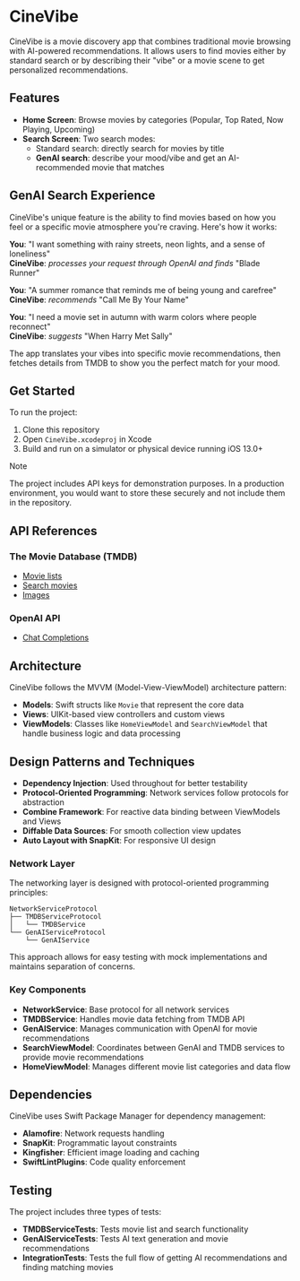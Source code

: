 # CineVibe

CineVibe is a movie discovery app that combines traditional movie browsing with AI-powered recommendations. It allows users to find movies either by standard search or by describing their "vibe" or a movie scene to get personalized recommendations.

## Features

- **Home Screen**: Browse movies by categories (Popular, Top Rated, Now Playing, Upcoming)
- **Search Screen**: Two search modes:
  - Standard search: directly search for movies by title
  - **GenAI search**: describe your mood/vibe and get an AI-recommended movie that matches

## GenAI Search Experience

CineVibe's unique feature is the ability to find movies based on how you feel or a specific movie atmosphere you're craving. Here's how it works:

**You**: "I want something with rainy streets, neon lights, and a sense of loneliness"</br>
**CineVibe**: *processes your request through OpenAI and finds* "Blade Runner"

**You**: "A summer romance that reminds me of being young and carefree"</br>
**CineVibe**: *recommends* "Call Me By Your Name"

**You**: "I need a movie set in autumn with warm colors where people reconnect"</br>
**CineVibe**: *suggests* "When Harry Met Sally"

The app translates your vibes into specific movie recommendations, then fetches details from TMDB to show you the perfect match for your mood.

## Get Started

To run the project:

1. Clone this repository
2. Open `CineVibe.xcodeproj` in Xcode
3. Build and run on a simulator or physical device running iOS 13.0+

> [!NOTE]
> The project includes API keys for demonstration purposes. In a production environment, you would want to store these securely and not include them in the repository.

## API References

### The Movie Database (TMDB)
- [Movie lists](https://developer.themoviedb.org/reference/movie-now-playing-list)
- [Search movies](https://developer.themoviedb.org/reference/search-movie)
- [Images](https://developer.themoviedb.org/docs/image-basics)

### OpenAI API
- [Chat Completions](https://platform.openai.com/docs/api-reference/chat)

## Architecture

CineVibe follows the MVVM (Model-View-ViewModel) architecture pattern:

- **Models**: Swift structs like `Movie` that represent the core data
- **Views**: UIKit-based view controllers and custom views
- **ViewModels**: Classes like `HomeViewModel` and `SearchViewModel` that handle business logic and data processing

## Design Patterns and Techniques

- **Dependency Injection**: Used throughout for better testability
- **Protocol-Oriented Programming**: Network services follow protocols for abstraction
- **Combine Framework**: For reactive data binding between ViewModels and Views
- **Diffable Data Sources**: For smooth collection view updates
- **Auto Layout with SnapKit**: For responsive UI design

### Network Layer

The networking layer is designed with protocol-oriented programming principles:

```
NetworkServiceProtocol
├── TMDBServiceProtocol
│   └── TMDBService
└── GenAIServiceProtocol
    └── GenAIService
```

This approach allows for easy testing with mock implementations and maintains separation of concerns.

### Key Components

- **NetworkService**: Base protocol for all network services
- **TMDBService**: Handles movie data fetching from TMDB API
- **GenAIService**: Manages communication with OpenAI for movie recommendations
- **SearchViewModel**: Coordinates between GenAI and TMDB services to provide movie recommendations
- **HomeViewModel**: Manages different movie list categories and data flow

## Dependencies

CineVibe uses Swift Package Manager for dependency management:

- **Alamofire**: Network requests handling
- **SnapKit**: Programmatic layout constraints
- **Kingfisher**: Efficient image loading and caching
- **SwiftLintPlugins**: Code quality enforcement

## Testing

The project includes three types of tests:

- **TMDBServiceTests**: Tests movie list and search functionality
- **GenAIServiceTests**: Tests AI text generation and movie recommendations
- **IntegrationTests**: Tests the full flow of getting AI recommendations and finding matching movies

